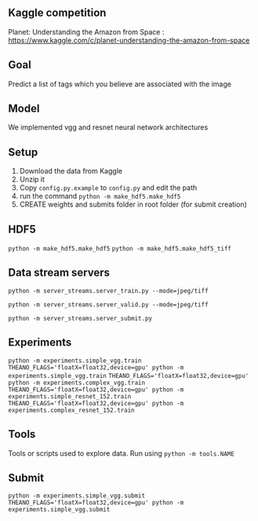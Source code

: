 ## Kaggle competition
Planet: Understanding the Amazon from Space : https://www.kaggle.com/c/planet-understanding-the-amazon-from-space

## Goal 

Predict a list of tags which you believe are associated with the image

## Model

We implemented vgg and resnet neural network architectures

## Setup

 1. Download the data from Kaggle
 2. Unzip it
 3. Copy `config.py.example` to `config.py` and edit the path
 4. run the command `python -m make_hdf5.make_hdf5`
 5. CREATE weights and submits folder in root folder (for submit creation)

## HDF5

`python -m make_hdf5.make_hdf5`
`python -m make_hdf5.make_hdf5_tiff`

## Data stream servers

`python -m server_streams.server_train.py --mode=jpeg/tiff`

`python -m server_streams.server_valid.py --mode=jpeg/tiff`

`python -m server_streams.server_submit.py`

## Experiments

`python -m experiments.simple_vgg.train`
`THEANO_FLAGS='floatX=float32,device=gpu' python -m experiments.simple_vgg.train`
`THEANO_FLAGS='floatX=float32,device=gpu' python -m experiments.complex_vgg.train`
`THEANO_FLAGS='floatX=float32,device=gpu' python -m experiments.simple_resnet_152.train`
`THEANO_FLAGS='floatX=float32,device=gpu' python -m experiments.complex_resnet_152.train`

## Tools

Tools or scripts used to explore data. Run using `python -m tools.NAME`

## Submit 

`python -m experiments.simple_vgg.submit`
`THEANO_FLAGS='floatX=float32,device=gpu' python -m experiments.simple_vgg.submit`
